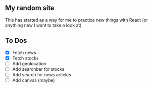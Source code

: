 
## My random site

This has started as a way for me to practice new things with React (or anything new I want to take a look at)

## To Dos
- [x] Fetch news
- [x] Fetch stocks
- [ ] Add geolocation
- [ ] Add searchbar for stocks
- [ ] Add search for news articles
- [ ] Add canvas (maybe)